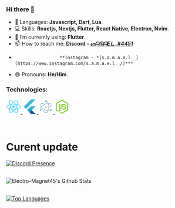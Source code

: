 ### Hi there 👋

- 📖 Languages: **Javascript, Dart, Lua**.
- 💻 Skills: **Reactjs, Nextjs, Flutter, React Native, Electron, Nvim**.
- 🌱 I’m currently using: **Flutter**.
- 📫 How to reach me: **Discord - *[ᔕᗩᗰᗩEᒪ._#4451](https://discord.com/users/880732714670624798)***
-                      **Instagram - *[s.a.m.a.e.l._](https://www.instagram.com/s.a.m.a.e.l._/)*** 
- 😄 Pronouns: **He/Him**.

<h3 align="left">Technologies:</h3>
<p align="left"><a href="https://reactjs.org" target="_blank" rel="noreferrer"> <img src="https://raw.githubusercontent.com/devicons/devicon/master/icons/react/react-original.svg" alt="react" width="40" height="40"/> </a> <a href="https://flutter.dev" target="_blank" rel="noreferrer"> <img src="https://raw.githubusercontent.com/devicons/devicon/master/icons/flutter/flutter-original.svg" alt="flutter" width="40" height="40"/> </a> <a href="https://www.electronjs.org" target="_blank" rel="noreferrer"> <img src="https://raw.githubusercontent.com/devicons/devicon/master/icons/electron/electron-original.svg" alt="python" width="40" height="40"/> </a> <a href="https://nodejs.org" target="_blank" rel="noreferrer"> <img src="https://github.com/devicons/devicon/blob/master/icons/nodejs/nodejs-original.svg" alt="nodejs" width="40" height="40"/> </a> </p>
<br/>

# Curent update
[![Discord Presence](https://lanyard.cnrad.dev/api/589075528519122974)](https://discord.com/users/589075528519122974)
<br/>
<br/>

![Electro-Magnet45's Github Stats](https://github-readme-stats.vercel.app/api?username=Electro-Magnet45&show_icons=true&theme=bear)
<br/>
<br/>

[![Top Languages](https://github-readme-stats.vercel.app/api/top-langs/?username=Electro-Magnet45&layout=compact)](https://github.com/Electro-Magnet45/)
